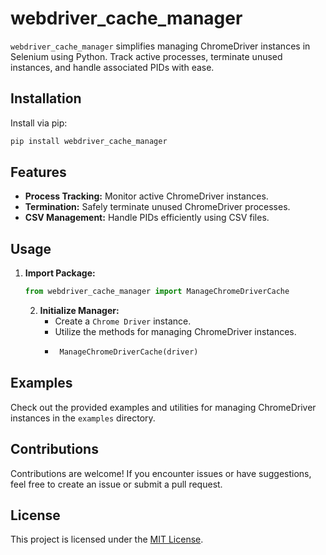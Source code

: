 # webdriver_cache_manager

`webdriver_cache_manager` simplifies managing ChromeDriver instances in Selenium using Python. Track active processes, terminate unused instances, and handle associated PIDs with ease.

## Installation

Install via pip:

```bash
pip install webdriver_cache_manager
```


## Features

- **Process Tracking:** Monitor active ChromeDriver instances.
- **Termination:** Safely terminate unused ChromeDriver processes.
- **CSV Management:** Handle PIDs efficiently using CSV files.
  
## Usage

1. **Import Package:**
    ```python
    from webdriver_cache_manager import ManageChromeDriverCache
    ```

   2. **Initialize Manager:**
      - Create a `Chrome Driver` instance.
      - Utilize the methods for managing ChromeDriver instances.
      - ````python
         ManageChromeDriverCache(driver)
         ````

## Examples

Check out the provided examples and utilities for managing ChromeDriver instances in the `examples` directory.

## Contributions

Contributions are welcome! If you encounter issues or have suggestions, feel free to create an issue or submit a pull request.

## License

This project is licensed under the [MIT License](LICENSE).
